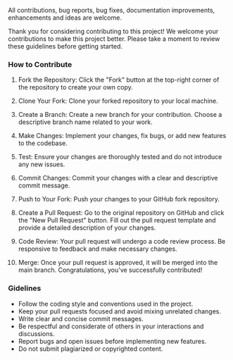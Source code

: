 All contributions, bug reports, bug fixes, documentation improvements, enhancements and ideas are welcome.

Thank you for considering contributing to this project! We welcome your contributions to make this project better. Please take a moment to review these guidelines before getting started.  

### How to Contribute

1. Fork the Repository: Click the "Fork" button at the top-right corner of the repository to create your own copy.

2. Clone Your Fork: Clone your forked repository to your local machine.

3. Create a Branch: Create a new branch for your contribution. Choose a descriptive branch name related to your work.

4. Make Changes: Implement your changes, fix bugs, or add new features to the codebase.

5. Test: Ensure your changes are thoroughly tested and do not introduce any new issues.

6. Commit Changes: Commit your changes with a clear and descriptive commit message.

7. Push to Your Fork: Push your changes to your GitHub fork repository.

8. Create a Pull Request: Go to the original repository on GitHub and click the "New Pull Request" button. Fill out the pull request template and provide a detailed description of your changes.

9. Code Review: Your pull request will undergo a code review process. Be responsive to feedback and make necessary changes.

10. Merge: Once your pull request is approved, it will be merged into the main branch. Congratulations, you've successfully contributed!

### Gidelines

- Follow the coding style and conventions used in the project.
- Keep your pull requests focused and avoid mixing unrelated changes.
- Write clear and concise commit messages.
- Be respectful and considerate of others in your interactions and discussions.
- Report bugs and open issues before implementing new features.
- Do not submit plagiarized or copyrighted content.
